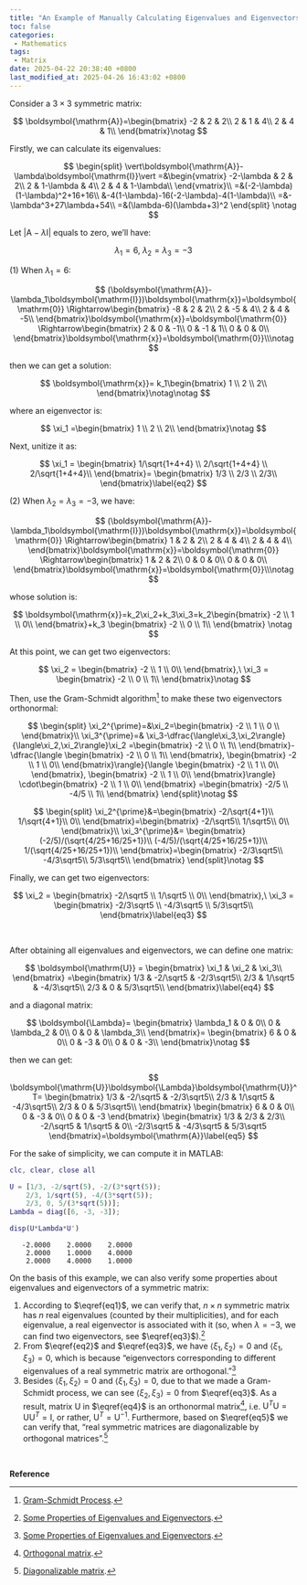 ```yaml
---
title: "An Example of Manually Calculating Eigenvalues and Eigenvectors of the Square Matrix: Take A Symmetric Matrix"
toc: false
categories:
 - Mathematics
tags:
 - Matrix
date: 2025-04-22 20:38:40 +0800
last_modified_at: 2025-04-26 16:43:02 +0800
---
```


Consider a $3\times 3$ symmetric matrix:

$$
\boldsymbol{\mathrm{A}}=\begin{bmatrix}
-2 & 2 & 2\\
2 & 1 & 4\\
2 & 4 & 1\\
\end{bmatrix}\notag
$$

Firstly, we can calculate its eigenvalues:

$$
\begin{split}
\vert\boldsymbol{\mathrm{A}}-\lambda\boldsymbol{\mathrm{I}}\vert
=&\begin{vmatrix}
-2-\lambda & 2 & 2\\
2 & 1-\lambda & 4\\
2 & 4 & 1-\lambda\\
\end{vmatrix}\\
=&(-2-\lambda)(1-\lambda)^2+16+16\\
&-4(1-\lambda)-16(-2-\lambda)-4(1-\lambda)\\
=&-\lambda^3+27\lambda+54\\
=&(\lambda-6)(\lambda+3)^2
\end{split}
\notag
$$

Let $\vert\boldsymbol{\mathrm{A}}-\lambda\boldsymbol{\mathrm{I}}\vert$ equals to zero, we’ll have:

$$
\lambda_1=6,\ \lambda_2=\lambda_3=-3\label{eq1}
$$

(1) When $\lambda_1=6$:

$$
(\boldsymbol{\mathrm{A}}-\lambda_1\boldsymbol{\mathrm{I}})\boldsymbol{\mathrm{x}}=\boldsymbol{\mathrm{0}}
\Rightarrow\begin{bmatrix}
-8 & 2 & 2\\
2 & -5 & 4\\
2 & 4 & -5\\
\end{bmatrix}\boldsymbol{\mathrm{x}}=\boldsymbol{\mathrm{0}}
\Rightarrow\begin{bmatrix}
2 & 0 & -1\\
0 & -1 & 1\\
0 & 0 & 0\\
\end{bmatrix}\boldsymbol{\mathrm{x}}=\boldsymbol{\mathrm{0}}\\\notag
$$

then we can get a solution:

$$
\boldsymbol{\mathrm{x}}=
k_1\begin{bmatrix}
1 \\ 2 \\ 2\\
\end{bmatrix}\notag\notag
$$

where an eigenvector is:

$$
\xi_1 =\begin{bmatrix}
1 \\ 2 \\ 2\\
\end{bmatrix}\notag
$$

Next, unitize it as:

$$
\xi_1 = \begin{bmatrix}
1/\sqrt{1+4+4} \\ 2/\sqrt{1+4+4} \\ 2/\sqrt{1+4+4}\\
\end{bmatrix}=
\begin{bmatrix}
1/3 \\ 2/3 \\ 2/3\\
\end{bmatrix}\label{eq2}
$$

(2) When $\lambda_2=\lambda_3=-3$, we have:

$$
(\boldsymbol{\mathrm{A}}-\lambda_1\boldsymbol{\mathrm{I}})\boldsymbol{\mathrm{x}}=\boldsymbol{\mathrm{0}}
\Rightarrow\begin{bmatrix}
1 & 2 & 2\\
2 & 4 & 4\\
2 & 4 & 4\\
\end{bmatrix}\boldsymbol{\mathrm{x}}=\boldsymbol{\mathrm{0}}
\Rightarrow\begin{bmatrix}
1 & 2 & 2\\
0 & 0 & 0\\
0 & 0 & 0\\
\end{bmatrix}\boldsymbol{\mathrm{x}}=\boldsymbol{\mathrm{0}}\\\notag
$$

whose solution is:

$$
\boldsymbol{\mathrm{x}}=k_2\xi_2+k_3\xi_3=k_2\begin{bmatrix}
-2 \\ 1 \\ 0\\
\end{bmatrix}+k_3
\begin{bmatrix}
-2 \\ 0 \\ 1\\
\end{bmatrix}
\notag
$$

At this point, we can get two eigenvectors:

$$
\xi_2 = \begin{bmatrix}
-2 \\ 1 \\ 0\\
\end{bmatrix},\ 
\xi_3 = \begin{bmatrix}
-2 \\ 0 \\ 1\\
\end{bmatrix}\notag
$$

Then, use the Gram-Schmidt algorithm[^1] to make these two eigenvectors orthonormal:

$$
\begin{split}
\xi_2^{\prime}=&\xi_2=\begin{bmatrix}
-2 \\ 1 \\ 0 \\
\end{bmatrix}\\
\xi_3^{\prime}=&
\xi_3-\dfrac{\langle\xi_3,\xi_2\rangle}{\langle\xi_2,\xi_2\rangle}\xi_2
=\begin{bmatrix}
-2 \\ 0 \\ 1\\
\end{bmatrix}-\dfrac{\langle
\begin{bmatrix}
-2 \\ 0 \\ 1\\
\end{bmatrix},
\begin{bmatrix}
-2 \\ 1 \\ 0\\
\end{bmatrix}\rangle}{\langle
\begin{bmatrix}
-2 \\ 1 \\ 0\\
\end{bmatrix},
\begin{bmatrix}
-2 \\ 1 \\ 0\\
\end{bmatrix}\rangle}
\cdot\begin{bmatrix}
-2 \\ 1 \\ 0\\
\end{bmatrix}
=\begin{bmatrix}
-2/5 \\ -4/5 \\ 1\\
\end{bmatrix}
\end{split}\notag
$$

$$
\begin{split}
\xi_2^{\prime}&=\begin{bmatrix}
-2/\sqrt{4+1}\\
1/\sqrt{4+1}\\
0\\
\end{bmatrix}=\begin{bmatrix}
-2/\sqrt5\\
1/\sqrt5\\
0\\
\end{bmatrix}\\
\xi_3^{\prime}&=
\begin{bmatrix}
(-2/5)/(\sqrt{4/25+16/25+1})\\
(-4/5)/(\sqrt{4/25+16/25+1})\\
1/(\sqrt{4/25+16/25+1})\\
\end{bmatrix}=\begin{bmatrix}
-2/3\sqrt5\\
-4/3\sqrt5\\
5/3\sqrt5\\
\end{bmatrix}
\end{split}\notag
$$

Finally, we can get two eigenvectors:

$$
\xi_2 = \begin{bmatrix}
-2/\sqrt5 \\ 1/\sqrt5 \\ 0\\
\end{bmatrix},\ 
\xi_3 = \begin{bmatrix}
-2/3\sqrt5 \\ -4/3\sqrt5 \\ 5/3\sqrt5\\
\end{bmatrix}\label{eq3}
$$

<br>

After obtaining all eigenvalues and eigenvectors, we can define one matrix:

$$
\boldsymbol{\mathrm{U}} = 
\begin{bmatrix}
\xi_1 & \xi_2 & \xi_3\\
\end{bmatrix}
=\begin{bmatrix}
1/3 & -2/\sqrt5 & -2/3\sqrt5\\ 2/3 & 1/\sqrt5 & -4/3\sqrt5\\ 2/3 & 0 & 5/3\sqrt5\\
\end{bmatrix}\label{eq4}
$$

and a diagonal matrix:

$$
\boldsymbol{\Lambda}=
\begin{bmatrix}
\lambda_1 & 0 & 0\\
0 & \lambda_2 & 0\\
0 & 0 & \lambda_3\\
\end{bmatrix}=
\begin{bmatrix}
6 & 0 & 0\\
0 & -3 & 0\\
0 & 0 & -3\\
\end{bmatrix}\notag
$$

then we can get:

$$
\boldsymbol{\mathrm{U}}\boldsymbol{\Lambda}\boldsymbol{\mathrm{U}}^T=
\begin{bmatrix}
1/3 & -2/\sqrt5 & -2/3\sqrt5\\
2/3 & 1/\sqrt5 & -4/3\sqrt5\\
2/3 & 0 & 5/3\sqrt5\\
\end{bmatrix}
\begin{bmatrix}
6 & 0 & 0\\
0 & -3 & 0\\
0 & 0 & -3
\end{bmatrix}
\begin{bmatrix}
1/3 & 2/3 & 2/3\\
-2/\sqrt5 & 1/\sqrt5 & 0\\
-2/3\sqrt5 & -4/3\sqrt5 & 5/3\sqrt5
\end{bmatrix}=\boldsymbol{\mathrm{A}}\label{eq5}
$$

<div class="notice--primary" markdown="1">

For the sake of simplicity, we can compute it in MATLAB:

```matlab
clc, clear, close all

U = [1/3, -2/sqrt(5), -2/(3*sqrt(5));
    2/3, 1/sqrt(5), -4/(3*sqrt(5));
    2/3, 0, 5/(3*sqrt(5))];
Lambda = diag([6, -3, -3]);

disp(U*Lambda*U')
```

```
   -2.0000    2.0000    2.0000
    2.0000    1.0000    4.0000
    2.0000    4.0000    1.0000
```

</div>

On the basis of this example, we can also verify some properties about eigenvalues and eigenvectors of a symmetric matrix:

1. According to $\eqref{eq1}$, we can verify that, $n\times n$ symmetric matrix has $n$ real eigenvalues (counted by their multiplicities), and for each eigenvalue, a real eigenvector is associated with it (so, when $\lambda=-3$, we can find two eigenvectors, see $\eqref{eq3}$).[^2]
2. From $\eqref{eq2}$ and $\eqref{eq3}$, we have $\langle\xi_1,\xi_2\rangle=0$ and $\langle\xi_1,\xi_3\rangle=0$, which is because “eigenvectors corresponding to different eigenvalues of a real symmetric matrix are orthogonal.”[^2]
3. Besides $\langle\xi_1,\xi_2\rangle=0$ and $\langle\xi_1,\xi_3\rangle=0$, due to that we made a Gram-Schmidt process, we can see $\langle\xi_2,\xi_3\rangle=0$ from $\eqref{eq3}$. As a result, matrix $\boldsymbol{\mathrm{U}}$ in $\eqref{eq4}$ is  an orthonormal matrix[^3], i.e. $\boldsymbol{\mathrm{U}}^T\boldsymbol{\mathrm{U}}=\boldsymbol{\mathrm{U}}\boldsymbol{\mathrm{U}}^T=\boldsymbol{\mathrm{I}}$, or rather, $\boldsymbol{\mathrm{U}}^T=\boldsymbol{\mathrm{U}}^{-1}$. Furthermore, based on $\eqref{eq5}$ we can verify that, “real symmetric matrices are diagonalizable by orthogonal matrices”.[^4]

<br>

**Reference**

[^1]: [Gram-Schmidt Process](/2023-11-01/22-00-27.html).
[^2]: [Some Properties of Eigenvalues and Eigenvectors](/2023-10-31/11-19-07.html).
[^3]: [Orthogonal matrix](https://en.wikipedia.org/wiki/Orthogonal_matrix).
[^4]: [Diagonalizable matrix](https://en.wikipedia.org/wiki/Diagonalizable_matrix).